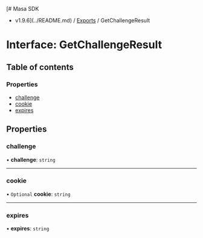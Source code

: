 [# Masa SDK
 - v1.9.6](../README.md) / [Exports](../modules.md) / GetChallengeResult

# Interface: GetChallengeResult

## Table of contents

### Properties

- [challenge](GetChallengeResult.md#challenge)
- [cookie](GetChallengeResult.md#cookie)
- [expires](GetChallengeResult.md#expires)

## Properties

### challenge

• **challenge**: `string`

___

### cookie

• `Optional` **cookie**: `string`

___

### expires

• **expires**: `string`
